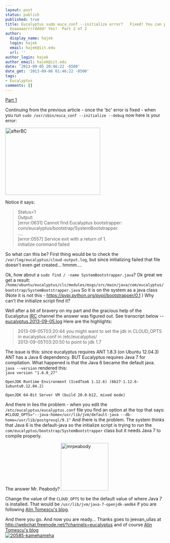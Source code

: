 ```yaml
---
layout: post
status: publish
published: true
title: Eucalyptus sudo euca_conf --initialize error?   Fixed! You can put it on the
  boaaaaarrrrdddd! Yes!  Part 2 of 2
author:
  display_name: hajek
  login: hajek
  email: hajek@iit.edu
  url: ''
author_login: hajek
author_email: hajek@iit.edu
date: '2013-09-05 20:46:22 -0500'
date_gmt: '2013-09-06 01:46:22 -0500'
tags:
- Eucalyptus
comments: []
---
```

<p><a href="https://blog.sat.iit.edu/2013/09/eucalyptus-sudo-euca_conf-initialize-error-fixed-you-can-put-it-on-the-boaaaaarrrrdddd-yes-part-1-of-2/" title="Eucalyptus sudo euca_conf &Gamma;&Ccedil;&ocirc;initialize error?   Fixed! You can put it on the boaaaaarrrrdddd! Yes!  Part 1 of 2">Part 1</a></p>
<p>Continuing from the previous article - once the 'bc' error is fixed - when you run <code>sudo /usr/sbin/euca_conf --initialize --debug</code>  now here is your error:</p>
<p><a href="https://blog.sat.iit.edu/wp-content/uploads/2013/09/afterBC.png"><img src="https://blog.sat.iit.edu/wp-content/uploads/2013/09/afterBC-300x212.png" alt="afterBC" width="300" height="212" class="alignnone size-medium wp-image-970" /></a></p>
<p>Notice it says: </p>
<blockquote><p>Status=1<br />
Output:<br />
[error:0631] Cannot find Eucalyptus bootstrapper: com/eucalyptus/bootstrap/SystemBootstrapper.<br />
....<br />
[error:0557] Service exit with a return of 1.<br />
initialize command failed</blockquote></p>
<p>So what can this be?  First thing would be to check the <code>/var/log/eucalyptus/cloud-output.log</code>, but since initializing failed that file doesn't even get created...  hmmm....</p>
<p>Ok, how about a <code>sudo find / -name SystemBootstrapper.java</code>?  Ok great we get a result: <code>/home/ubuntu/eucalyptus/clc/modules/msgs/src/main/java/com/eucalyptus/bootstrap/SystemBootstrapper.java</code> So it is on the system as a java class (Note it is not this - <a href="https://pypi.python.org/pypi/bootstrapper/0.1" title="https://pypi.python.org/pypi/bootstrapper/0.1">https://pypi.python.org/pypi/bootstrapper/0.1</a> )  Why can't the initialize script find it?  </p>
<p>Well after a bit of bravery on my part and the gracious help of the Eucalyptus <a href="http://en.wikipedia.org/wiki/IRC">IRC</a> channel the answer was figured out.  See transcript below -- <a href="https://blog.sat.iit.edu/wp-content/uploads/2013/09/eucalyptus.2013-09-05.txt">eucalyptus.2013-09-05.log</a>  Here are the highlights:</p>
<blockquote><p>2013-09-05T03:20:44  <jeevan_ullas> you might want to set the jdk in CLOUD_OPTS in eucalyptus.conf in /etc/eucalyptus/<br />
2013-09-05T03:20:50  <jeevan_ullas> to point to jdk 1.7</blockquote></p>
<p>The issue is this:   since eucalyptus requires ANT 1.8.3 (on Ubuntu 12.04.3) ANT has a Java 6 dependency.  BUT Eucalyptus requires Java 7 for compilation.  What happened is that the Java 6 became the default java.  <code>java --version</code> rendered this:<br />
<code>java version "1.6.0_27"<br />
OpenJDK Runtime Environment (IcedTea6 1.12.6) (6b27-1.12.6-1ubuntu0.12.04.2)<br />
OpenJDK 64-Bit Server VM (build 20.0-b12, mixed mode)</code></p>
<p>And there in lies the problem - when you edit the <code>/etc/eucalyptus/eucalyptus.conf</code> file you find an option at the top that says:<code> #CLOUD_OPTS="--java-home=/usr/lib/jvm/default-java --db-home=/usr/lib/postgresql/9.1"</code>  And there is the problem.  The system thinks that Java 6 is the default-java so the initialize script is trying to run the <code>com/eucalyptus/bootstrap/SystemBootstrapper</code> class but it needs Java 7 to compile properly.  </p>
<p>The answer Mr. Peabody? <a href="https://blog.sat.iit.edu/wp-content/uploads/2013/09/mrpeabody.jpg"><img src="https://blog.sat.iit.edu/wp-content/uploads/2013/09/mrpeabody-150x150.jpg" alt="mrpeabody" width="150" height="150" class="alignnone size-thumbnail wp-image-975" /></a></p>
<p>Change the value of the <code>CLOUD_OPTS</code> to be the default value of where Java 7 is installed.  That would be <code>/usr/lib/jvm/java-7-openjdk-amd64</code> if you are following <a href="https://alinush.org/2013/07/21/how-to-compile-and-install-eucalyptus-3-3-0-on-ubuntu-13-04-from-github-sources-cloud-in-a-box/" title="https://alinush.org/2013/07/21/how-to-compile-and-install-eucalyptus-3-3-0-on-ubuntu-13-04-from-github-sources-cloud-in-a-box/">Alin Tomescu's blog</a>.</p>
<p>And there you go.  And now you are ready...  Thanks goes to jeevan_ullas at <a href="http://webchat.freenode.net/?channels=eucalyptus" title="http://webchat.freenode.net/?channels=eucalyptus">http://webchat.freenode.net/?channels=eucalyptus</a> and of course <a href="https://alinush.org/" title="https://alinush.org/">Alin Tomescu's blog</a><br />
<a href="https://blog.sat.iit.edu/wp-content/uploads/2013/09/20585-kamehameha.jpg"><img src="https://blog.sat.iit.edu/wp-content/uploads/2013/09/20585-kamehameha-300x238.jpg" alt="20585-kamehameha" class="alignnone size-medium wp-image-976" /></a></p>
